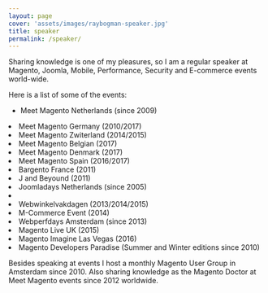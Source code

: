 ```yaml
---
layout: page
cover: 'assets/images/raybogman-speaker.jpg'
title: speaker
permalink: /speaker/
---
```


<p>Sharing knowledge is one of my pleasures, so I am a regular speaker at Magento, Joomla, Mobile, Performance, Security and E-commerce events world-wide.</p>
<p>Here is a list of some of the events:</p>

<ul>
  <li>Meet Magento Netherlands (since 2009)</ul>
  <li>Meet Magento Germany (2010/2017)</ul>
  <li>Meet Magento Zwiterland (2014/2015)</ul>
  <li>Meet Magento Belgian (2017)</ul>
  <li>Meet Magento Denmark (2017)</ul>
  <li>Meet Magento Spain (2016/2017)</ul>
  <li>Bargento France (2011)</ul>
  <li>J and Beyound (2011)</ul>
  <li>Joomladays Netherlands (since 2005)<li>
  <li>Webwinkelvakdagen (2013/2014/2015)</ul>
  <li>M-Commerce Event (2014)</ul>
  <li>Webperfdays Amsterdam (since 2013)</ul>
  <li>Magento Live UK (2015)</ul>
  <li>Magento Imagine Las Vegas (2016)</ul>
  <li>Magento Developers Paradise (Summer and Winter editions since 2010)</ul>
</ul>

</p>
<p>Besides speaking at events I host a monthly Magento User Group in Amsterdam since 2010. Also sharing knowledge as the Magento Doctor at Meet Magento events since 2012 worldwide.</p>
